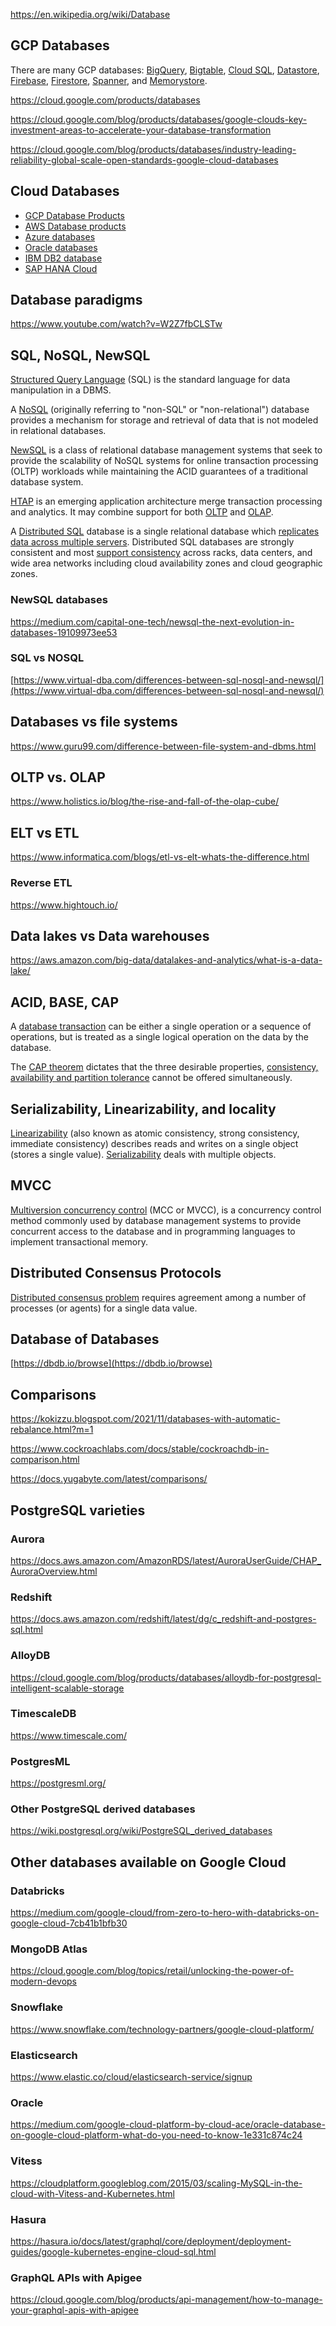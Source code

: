 https://en.wikipedia.org/wiki/Database

## GCP Databases


There are many GCP databases: [BigQuery](BigQuery), [Bigtable](Bigtable), [Cloud SQL](  CloudSQL 
 ), [Datastore](Datastore), [Firebase](Firebase), [Firestore](Firestore), [Spanner](Spanner), and [Memorystore](Memorystore).


https://cloud.google.com/products/databases

https://cloud.google.com/blog/products/databases/google-clouds-key-investment-areas-to-accelerate-your-database-transformation

https://cloud.google.com/blog/products/databases/industry-leading-reliability-global-scale-open-standards-google-cloud-databases

## Cloud Databases

* [GCP Database Products](https://cloud.google.com/products/databases)
* [AWS Database products](https://aws.amazon.com/products/databases/) 
* [Azure databases](https://azure.microsoft.com/en-us/product-categories/databases/)
* [Oracle databases](https://www.oracle.com/database/)
* [IBM  DB2 database](https://www.ibm.com/cloud/db2-on-cloud)
* [SAP HANA Cloud](   https://www.sap.com/products/hana/cloud.html )


## Database paradigms

https://www.youtube.com/watch?v=W2Z7fbCLSTw


## SQL, NoSQL, NewSQL

[Structured Query Language](SQL) (SQL) is the standard language for data manipulation in a DBMS.

A [NoSQL](https://en.wikipedia.org/wiki/NoSQL) (originally referring to "non-SQL" or "non-relational") database provides a mechanism for storage and retrieval of data that is not modeled  in relational databases. 

[NewSQL](https://en.wikipedia.org/wiki/NewSQL) is a class of relational database management systems that seek to provide the scalability of NoSQL systems for online transaction processing (OLTP) workloads while maintaining the ACID guarantees of a traditional database system.


[HTAP](https://en.wikipedia.org/wiki/Hybrid_transactional/analytical_processing)  is an emerging application architecture merge transaction processing and analytics.  It may combine support for both [OLTP](https://en.wikipedia.org/wiki/Online_transaction_processing) and [OLAP](https://en.wikipedia.org/wiki/Online_analytical_processing).

A [Distributed SQL](https://en.wikipedia.org/wiki/Distributed_SQL) database is a single relational database which [replicates data across multiple servers](https://www.infoworld.com/article/3564543/beyond-nosql-the-case-for-distributed-sql.html). Distributed SQL databases are strongly consistent and most [support consistency](https://www.nextplatform.com/2021/01/25/after-three-decades-you-can-finally-have-a-distributed-sql-database/) across racks, data centers, and wide area networks including cloud availability zones and cloud geographic zones.


### NewSQL databases

https://medium.com/capital-one-tech/newsql-the-next-evolution-in-databases-19109973ee53

### SQL vs NOSQL

[https://www.virtual-dba.com/differences-between-sql-nosql-and-newsql/](https://www.virtual-dba.com/differences-between-sql-nosql-and-newsql/)


## Databases vs file systems

https://www.guru99.com/difference-between-file-system-and-dbms.html

## OLTP vs. OLAP

https://www.holistics.io/blog/the-rise-and-fall-of-the-olap-cube/

## ELT vs ETL

https://www.informatica.com/blogs/etl-vs-elt-whats-the-difference.html

### Reverse ETL

https://www.hightouch.io/

## Data lakes vs Data warehouses

https://aws.amazon.com/big-data/datalakes-and-analytics/what-is-a-data-lake/

## ACID, BASE, CAP

A [database transaction](  http://dist-prog-book.com/chapter/6/acidic-to-basic-how-the-database-ph-has-changed.html ) can be either a single operation or a sequence of operations, but is treated as a single logical operation on the data by the database. 

The [CAP theorem](  https://medium.com/@pranabj.aec/acid-cap-and-base-cc73dee43f8c ) dictates that the three desirable properties, [consistency, availability and partition tolerance](https://en.m.wikipedia.org/wiki/CAP_theorem) cannot be offered simultaneously. 



## Serializability, Linearizability, and locality


[Linearizability](https://accelazh.github.io/storage/Linearizability-Vs-Serializability-And-Distributed-Transactions-Copy) (also known as atomic consistency, strong consistency, immediate consistency) describes reads and writes on a single object (stores a single value).  [Serializability](https://aphyr.com/posts/333-serializability-linearizability-and-locality) deals with multiple objects.

## MVCC

[Multiversion concurrency control](https://wikipedia.org/wiki/Multiversion_concurrency_control)  (MCC or MVCC), is a concurrency control method commonly used by database management systems to provide concurrent access to the database and in programming languages to implement transactional memory.



## Distributed Consensus Protocols

[Distributed consensus problem](Distributed-Consensus) requires agreement among a number of processes (or agents) for a single data value. 

## Database of Databases

[https://dbdb.io/browse](https://dbdb.io/browse)

## Comparisons

https://kokizzu.blogspot.com/2021/11/databases-with-automatic-rebalance.html?m=1

https://www.cockroachlabs.com/docs/stable/cockroachdb-in-comparison.html


https://docs.yugabyte.com/latest/comparisons/

## PostgreSQL varieties


### Aurora

https://docs.aws.amazon.com/AmazonRDS/latest/AuroraUserGuide/CHAP_AuroraOverview.html

### Redshift

https://docs.aws.amazon.com/redshift/latest/dg/c_redshift-and-postgres-sql.html

### AlloyDB

https://cloud.google.com/blog/products/databases/alloydb-for-postgresql-intelligent-scalable-storage

### TimescaleDB

https://www.timescale.com/

### PostgresML

https://postgresml.org/

### Other PostgreSQL derived databases

https://wiki.postgresql.org/wiki/PostgreSQL_derived_databases

## Other databases available on Google Cloud

### Databricks

https://medium.com/google-cloud/from-zero-to-hero-with-databricks-on-google-cloud-7cb41b1bfb30

### MongoDB Atlas

https://cloud.google.com/blog/topics/retail/unlocking-the-power-of-modern-devops

### Snowflake

https://www.snowflake.com/technology-partners/google-cloud-platform/

### Elasticsearch

https://www.elastic.co/cloud/elasticsearch-service/signup

### Oracle

https://medium.com/google-cloud-platform-by-cloud-ace/oracle-database-on-google-cloud-platform-what-do-you-need-to-know-1e331c874c24

### Vitess

https://cloudplatform.googleblog.com/2015/03/scaling-MySQL-in-the-cloud-with-Vitess-and-Kubernetes.html

### Hasura

https://hasura.io/docs/latest/graphql/core/deployment/deployment-guides/google-kubernetes-engine-cloud-sql.html

### GraphQL APIs with Apigee

https://cloud.google.com/blog/products/api-management/how-to-manage-your-graphql-apis-with-apigee